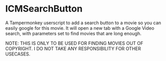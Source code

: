 # ICMSearchButton
A Tampermonkey userscript to add a search button to a movie so you can easily google for this movie. It will open a new tab with a Google Video search, with parameters set to find movies that are long enough.

NOTE: THIS IS ONLY TO BE USED FOR FINDING MOVIES OUT OF COPYRIGHT. I DO NOT TAKE ANY RESPONSIBILITY FOR OTHER USECASES.
